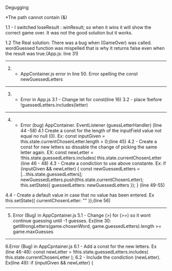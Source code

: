 Degugging

\*The path cannot contain (&)

1.1 - I switched loseResult : winResult; so when it wins it will show the correct game over. It was not the good solution but it works.

1.2 The Real solution:
There was a bug when (GameOver) was called.
wordGuessed function was mispelled that is why it returns false even when the result was true.(App.js: line 31)

---

2. - AppContainer.js error in line 50.
     Error spelling the const newGuessedLetters

---

3. - Error in App.js
     3.1 - Change let for const(line 16)
     3.2 - place !before !guessedLetters.includes(letter)

---

4. - Error (bug) AppContainer. EventListener (guessLetterHandler) (line 44 -58)
     4.1 Create a const for the length of the inputField value not equal no null (0). Ex:
     const inputGiven = this.state.currentChosenLetter.length > 0;(line 45)
     4.2 - Create a const for new letters so dissable the change of picking the same letter again. EX:
     const newLetter = !this.state.guessedLetters.includes(
     this.state.currentChosenLetter
     (line 46 - 48)
     4.3 - Create a condiction to use above constante. Ex:
     if (inputGiven && newLetter) {
     const newGuessedLetters = [...this.state.guessedLetters];
     newGuessedLetters.push(this.state.currentChosenLetter);
     this.setState({
     guessedLetters: newGuessedLetters
     });
     }
     (line 49-55)

4.4 - Create a default value in case that no value has been entered. Ex
this.setState({ currentChosenLetter: "" });(line 56)

---

5. Error (Bug) in AppCpntainer.js
   5.1 - Change (>) for (>=) so it wont
   continue guessing until -1 guesses. Ex(line 30:
   getWrongLetters(game.chosenWord, game.guessedLetters).length >= game.maxGuesses

---

6.Error (Bug) in AppCpntainer.js
6.1 - Add a const for the new letters. Ex (line 46-48):
const newLetter = !this.state.guessedLetters.includes(
this.state.currentChosenLetter
);
6.2 - Include the condiction (newLetter). Ex(line 49):
if (inputGiven && newLetter) {
